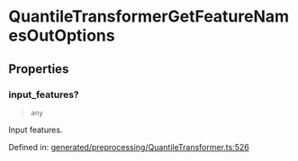 # QuantileTransformerGetFeatureNamesOutOptions

## Properties

### input\_features?

> `any`

Input features.

Defined in:  [generated/preprocessing/QuantileTransformer.ts:526](https://github.com/transitive-bullshit/scikit-learn-ts/blob/92ab806/packages/sklearn/src/generated/preprocessing/QuantileTransformer.ts#L526)
